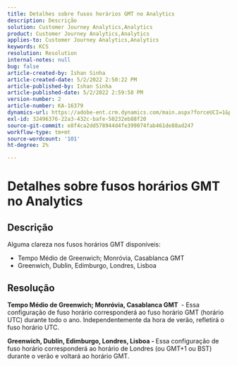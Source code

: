 ```yaml
---
title: Detalhes sobre fusos horários GMT no Analytics
description: Descrição
solution: Customer Journey Analytics,Analytics
product: Customer Journey Analytics,Analytics
applies-to: Customer Journey Analytics,Analytics
keywords: KCS
resolution: Resolution
internal-notes: null
bug: false
article-created-by: Ishan Sinha
article-created-date: 5/2/2022 2:50:22 PM
article-published-by: Ishan Sinha
article-published-date: 5/2/2022 2:59:58 PM
version-number: 2
article-number: KA-16379
dynamics-url: https://adobe-ent.crm.dynamics.com/main.aspx?forceUCI=1&pagetype=entityrecord&etn=knowledgearticle&id=06b43830-27ca-ec11-a7b5-6045bd00dca1
exl-id: 32496376-22a3-432c-bafe-50232eb88f20
source-git-commit: e8f4ca2dd578944d4fe399074fab461de88ad247
workflow-type: tm+mt
source-wordcount: '101'
ht-degree: 2%

---
```


# Detalhes sobre fusos horários GMT no Analytics

## Descrição


Alguma clareza nos fusos horários GMT disponíveis:

- Tempo Médio de Greenwich; Monróvia, Casablanca GMT
- Greenwich, Dublin, Edimburgo, Londres, Lisboa



## Resolução


<b>Tempo Médio de Greenwich; Monróvia, Casablanca GMT </b> - Essa configuração de fuso horário corresponderá ao fuso horário GMT (horário UTC) durante todo o ano. Independentemente da hora de verão, refletirá o fuso horário UTC.

<b>Greenwich, Dublin, Edimburgo, Londres, Lisboa - </b>Essa configuração de fuso horário corresponderá ao horário de Londres (ou GMT+1 ou BST) durante o verão e voltará ao horário GMT.
